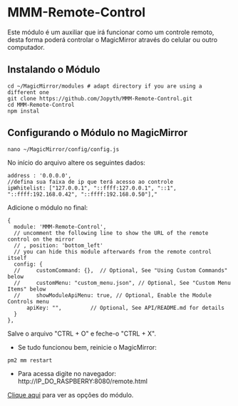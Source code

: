 # MMM-Remote-Control

Este módulo é um auxiliar que irá funcionar como um controle remoto, desta forma poderá controlar o MagicMirror através do celular ou outro computador.

## Instalando o Módulo

```
cd ~/MagicMirror/modules # adapt directory if you are using a different one
git clone https://github.com/Jopyth/MMM-Remote-Control.git
cd MMM-Remote-Control
npm instal
```

## Configurando o Módulo no MagicMirror

```
nano ~/MagicMirror/config/config.js
```

No início do arquivo altere os seguintes dados:

```
address : '0.0.0.0',
//defina sua faixa de ip que terá acesso ao controle
ipWhitelist: ["127.0.0.1", "::ffff:127.0.0.1", "::1", "::ffff:192.168.0.42", "::ffff:192.168.0.50"],"
```

Adicione o módulo no final:
```
{
  module: 'MMM-Remote-Control',
  // uncomment the following line to show the URL of the remote control on the mirror
  // , position: 'bottom_left'
  // you can hide this module afterwards from the remote control itself
  config: {
  //     customCommand: {},  // Optional, See "Using Custom Commands" below
  //     customMenu: "custom_menu.json", // Optional, See "Custom Menu Items" below
  //     showModuleApiMenu: true, // Optional, Enable the Module Controls menu
      apiKey: "",         // Optional, See API/README.md for details
  }
},
```

Salve o arquivo "CTRL + O" e feche-o "CTRL + X".

- Se tudo funcionou bem, reinicie o MagicMirror:
```
pm2 mm restart
```

- Para acessa digite no navegador: http://IP_DO_RASPBERRY:8080/remote.html

[Clique aqui](https://github.com/Jopyth/MMM-Remote-Control) para ver as opções do módulo.
